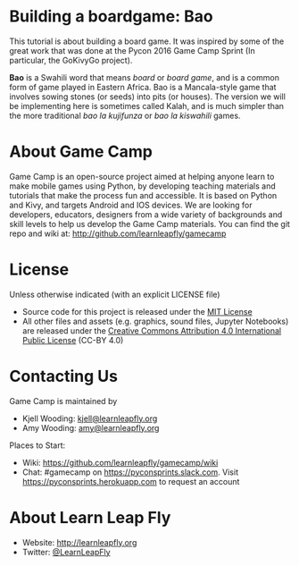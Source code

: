 
# Building a boardgame: Bao

This tutorial is about building a board game. It was inspired by some of the great work that was done at the Pycon 2016 Game Camp Sprint
(In particular, the GoKivyGo project).

**Bao** is a Swahili word that means _board_ or _board game_, and is a common form of game played in Eastern Africa. Bao is a Mancala-style game that involves sowing stones (or seeds) into pits (or houses). The version we will be implementing here is sometimes called Kalah, and is much simpler than the more traditional _bao la kujifunza_ or _bao la kiswahili_ games.


# About Game Camp
Game Camp is an open-source project aimed at helping anyone learn to make mobile games using Python, by developing teaching materials and tutorials that make the process fun and accessible. It is based on Python and Kivy, and targets Android and IOS devices. We are looking for developers, educators, designers from a wide variety of backgrounds and skill levels to help us develop the Game Camp materials.
You can find the git repo and wiki at: http://github.com/learnleapfly/gamecamp

# License
Unless otherwise indicated (with an explicit LICENSE file)
* Source code for this project is released under the [MIT License](http://choosealicense.com/licenses/mit/)
* All other files and assets (e.g. graphics, sound files, Jupyter Notebooks) are released under the [Creative Commons Attribution 4.0 International Public License](http://creativecommons.org/licenses/by/4.0/legalcode) (CC-BY 4.0)

# Contacting Us
Game Camp is maintained by 
* Kjell Wooding: kjell@learnleapfly.org
* Amy Wooding: amy@learnleapfly.org

Places to Start:
* Wiki: https://github.com/learnleapfly/gamecamp/wiki
* Chat: #gamecamp on https://pyconsprints.slack.com. Visit https://pyconsprints.herokuapp.com to request an account



# About Learn Leap Fly
* Website: http://learnleapfly.org
* Twitter: [@LearnLeapFly](http://twitter.com/learnleapfly)

